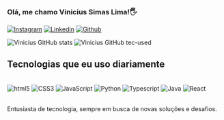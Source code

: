 ### Olá, me chamo Vinicius Simas Lima!🖐


[![Instagram](https://img.shields.io/badge/Instagram-E4405F?style=for-the-badge&logo=instagram&logoColor=white)](https://www.instagram.com/limaviniciussimas/) [![Linkedin](https://img.shields.io/badge/LinkedIn-0077B5?style=for-the-badge&logo=linkedin&logoColor=white)](https://www.linkedin.com/in/vinicius-simas-lima-9048b6314/) [![Github](https://img.shields.io/badge/GitHub-100000?style=for-the-badge&logo=github&logoColor=white)](https://github.com/ViniciusSL12)

![Vinicius GitHub stats](https://github-readme-stats.vercel.app/api?username=ViniciusSL12&show_icons=true&theme=dark) ![Vinicius GitHub tec-used](https://github-readme-stats.vercel.app/api/top-langs/?username=ViniciusSL12&theme=blue-green)

## Tecnologias que eu uso diariamente

<div style="display: inline_block"><br>
<img align="center" alt="html5" src="https://img.shields.io/badge/HTML5-E34F26?style=for-the-badge&logo=html5&logoColor=white" />
<img align="center" alt="CSS3" src="https://img.shields.io/badge/CSS3-1572B6?style=for-the-badge&logo=css3&logoColor=white" />
<img align="center" alt="JavaScript" src="https://img.shields.io/badge/JavaScript-F7DF1E?style=for-the-badge&logo=javascript&logoColor=black" />
<img align="center" alt="Python" src="https://img.shields.io/badge/Python-14354C?style=for-the-badge&logo=python&logoColor=white" />
<img align="center" alt="Typescript" src="https://img.shields.io/badge/TypeScript-007ACC?style=for-the-badge&logo=typescript&logoColor=white" />
<img align="center" alt="Java" src="https://img.shields.io/badge/Java-ED8B00?style=for-the-badge&logo=openjdk&logoColor=white" />
<img align="center" alt="React" src="https://img.shields.io/badge/React-20232A?style=for-the-badge&logo=react&logoColor=61DAF" /></div><br>



Entusiasta de tecnologia, sempre em busca de novas soluções e desafios.

